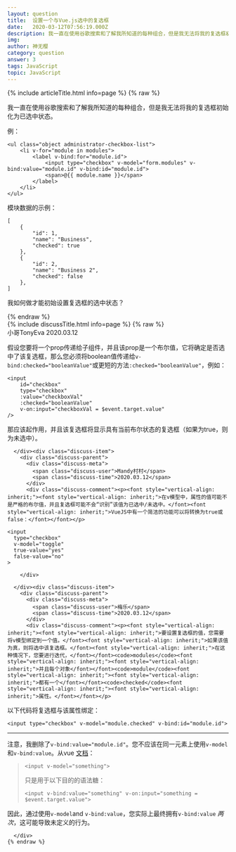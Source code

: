 ```yaml
---
layout: question
title:  设置一个与Vue.js选中的复选框
date:   2020-03-12T07:56:19.000Z
description: 我一直在使用谷歌搜索和了解我所知道的每种组合，但是我无法将我的复选框初始化为已选中状态。例：<ul class="object administr...
img: 
author: 神无樱
category: question
answer: 3
tags: JavaScript
topic: JavaScript
---
```

<div class="article-root">
  <div class="article">
    {% include articleTitle.html info=page %}
    {% raw %}
    <div class="article-content"><p><font style="vertical-align: inherit;"><font style="vertical-align: inherit;">我一直在使用谷歌搜索和了解我所知道的每种组合，但是我无法将我的复选框初始化为已选中状态。</font></font></p>

<p><font style="vertical-align: inherit;"><font style="vertical-align: inherit;">例：</font></font></p>

<pre><code>&lt;ul class="object administrator-checkbox-list"&gt;<font></font>
    &lt;li v-for="module in modules"&gt;<font></font>
        &lt;label v-bind:for="module.id"&gt;<font></font>
            &lt;input type="checkbox" v-model="form.modules" v-bind:value="module.id" v-bind:id="module.id"&gt;<font></font>
            &lt;span&gt;@{{ module.name }}&lt;/span&gt;<font></font>
        &lt;/label&gt;<font></font>
    &lt;/li&gt;<font></font>
&lt;/ul&gt;<font></font>
</code></pre>

<p><font style="vertical-align: inherit;"><font style="vertical-align: inherit;">模块数据的示例：</font></font></p>

<pre><code>[<font></font>
    {<font></font>
        "id": 1,<font></font>
        "name": "Business",<font></font>
        "checked": true<font></font>
    },<font></font>
    {<font></font>
        "id": 2,<font></font>
        "name": "Business 2",<font></font>
        "checked": false<font></font>
    },<font></font>
]<font></font>
</code></pre>

<p><font style="vertical-align: inherit;"><font style="vertical-align: inherit;">我如何做才能初始设置复选框的选中状态？</font></font></p></div>
    {% endraw %}
  </div>

  <div class="discuss-wrapper">
    {% include discussTitle.html info=page %}
    {% raw %}
    <div class="discuss-item">
        <div class="discuss-parent">
          <div class="discuss-meta">
            <span class="discuss-user">小哥TonyEva</span>
            <span class="discuss-time">2020.03.12</span>
          </div>
          <div class="discuss-comment"><p><font style="vertical-align: inherit;"><font style="vertical-align: inherit;">假设您要将一个prop传递给子组件，并且该prop是一个布尔值，它将确定是否选中了该复选框，那么您必须将boolean值传递给</font></font><code>v-bind:checked="booleanValue"</code><font style="vertical-align: inherit;"><font style="vertical-align: inherit;">或更短的方法</font></font><code>:checked="booleanValue"</code><font style="vertical-align: inherit;"><font style="vertical-align: inherit;">，例如：</font></font></p>

<pre><code>&lt;input<font></font>
    id="checkbox"<font></font>
    type="checkbox"<font></font>
    :value="checkboxVal"<font></font>
    :checked="booleanValue"<font></font>
    v-on:input="checkboxVal = $event.target.value"<font></font>
/&gt;<font></font>
</code></pre>

<p><font style="vertical-align: inherit;"><font style="vertical-align: inherit;">那应该起作用，并且该复选框将显示具有当前布尔状态的复选框（如果为true，则为未选中）。</font></font></p></div>
        </div>
        
      </div><div class="discuss-item">
        <div class="discuss-parent">
          <div class="discuss-meta">
            <span class="discuss-user">Mandy村村</span>
            <span class="discuss-time">2020.03.12</span>
          </div>
          <div class="discuss-comment"><p><font style="vertical-align: inherit;"><font style="vertical-align: inherit;">在v模型中，属性的值可能不是严格的布尔值，并且复选框可能不会“识别”该值为已选中/未选中。</font><font style="vertical-align: inherit;">VueJS中有一个简洁的功能可以将转换为true或false：</font></font></p>

<pre><code>&lt;input<font></font>
  type="checkbox"<font></font>
  v-model="toggle"<font></font>
  true-value="yes"<font></font>
  false-value="no"<font></font>
&gt;<font></font>
</code></pre></div>
        </div>
        
      </div><div class="discuss-item">
        <div class="discuss-parent">
          <div class="discuss-meta">
            <span class="discuss-user">梅乐</span>
            <span class="discuss-time">2020.03.12</span>
          </div>
          <div class="discuss-comment"><p><font style="vertical-align: inherit;"><font style="vertical-align: inherit;">要设置复选框的值，您需要将v模型绑定到一个值。</font><font style="vertical-align: inherit;">如果该值为真，则将选中该复选框。</font><font style="vertical-align: inherit;">在这种情况下，您要进行迭代，</font></font><code>modules</code><font style="vertical-align: inherit;"><font style="vertical-align: inherit;">并且每个对象</font></font><code>module</code><font style="vertical-align: inherit;"><font style="vertical-align: inherit;">都有一个</font></font><code>checked</code><font style="vertical-align: inherit;"><font style="vertical-align: inherit;">属性。</font></font></p>

<p><font style="vertical-align: inherit;"><font style="vertical-align: inherit;">以下代码将复选框与该属性绑定：</font></font></p>

<pre><code>&lt;input type="checkbox" v-model="module.checked" v-bind:id="module.id"&gt;
</code></pre>

<hr>

<p><font style="vertical-align: inherit;"><font style="vertical-align: inherit;">注意，我删除了</font></font><code>v-bind:value="module.id"</code><font style="vertical-align: inherit;"><font style="vertical-align: inherit;">。</font><font style="vertical-align: inherit;">您不应该</font><font style="vertical-align: inherit;">在同一元素上</font><font style="vertical-align: inherit;">使用</font></font><code>v-model</code><font style="vertical-align: inherit;"><font style="vertical-align: inherit;">和</font></font><code>v-bind:value</code><font style="vertical-align: inherit;"><font style="vertical-align: inherit;">。</font><font style="vertical-align: inherit;">从vue </font></font><a href="https://vuejs.org/v2/guide/components.html#Form-Input-Components-using-Custom-Events" rel="noreferrer"><font style="vertical-align: inherit;"><font style="vertical-align: inherit;">文档</font></font></a><font style="vertical-align: inherit;"><font style="vertical-align: inherit;">：</font></font></p>

<blockquote>
<pre><code>&lt;input v-model="something"&gt;
</code></pre>
  
  <p><font style="vertical-align: inherit;"><font style="vertical-align: inherit;">只是用于以下目的的语法糖：</font></font></p>

<pre><code>&lt;input v-bind:value="something" v-on:input="something = $event.target.value"&gt;
</code></pre>
</blockquote>

<p><font style="vertical-align: inherit;"><font style="vertical-align: inherit;">因此，通过使用</font></font><code>v-model</code><font style="vertical-align: inherit;"><font style="vertical-align: inherit;">and </font></font><code>v-bind:value</code><font style="vertical-align: inherit;"><font style="vertical-align: inherit;">，您实际上最终拥有</font></font><code>v-bind:value</code> <em><font style="vertical-align: inherit;"><font style="vertical-align: inherit;">两次</font></font></em><font style="vertical-align: inherit;"><font style="vertical-align: inherit;">，这可能导致未定义的行为。</font></font></p></div>
        </div>
        
      </div>
    {% endraw %}
  </div>
<div>
